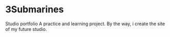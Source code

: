 # 3Submarines
Studio portfolio
A practice and learning project. By the way, i create the site of my future studio.

